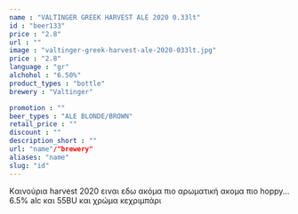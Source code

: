 ```yaml
---
name : "VALTINGER GREEK HARVEST ALE 2020 0.33lt"
id : "beer133"
price : "2.8"
url : ""
image : "valtinger-greek-harvest-ale-2020-033lt.jpg"
price : "2.8"
language : "gr"
alchohol : "6.50%"
product_types : "bottle"
brewery : "Valtinger"

promotion : ""
beer_types : "ALE BLONDE/BROWN"
retail_price : ""
discount : ""
description_short : ""
url: "name"/"brewery"
aliases: "name"
slug: "id"
---
```


Kαινούρια harvest 2020 ειναι εδω ακόμα πιο αρωματική ακομα πιο hoppy... 6.5% alc και 55BU και χρώμα κεχριμπάρι